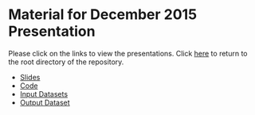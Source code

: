 Material for December 2015 Presentation
============

Please click on the links to view the presentations. Click [here](./../../) to return to the root directory of the repository.

* [Slides](https://rawgit.com/wibeasley/RAnalysisSkeleton/master/documentation/time-and-effort-synthesis.html)
* [Code](https://github.com/wibeasley/RAnalysisSkeleton/blob/master/manipulation/te-ellis.R)
* [Input Datasets](https://github.com/wibeasley/RAnalysisSkeleton/tree/master/data-phi-free/raw/te)
* [Output Dataset](https://github.com/wibeasley/RAnalysisSkeleton/blob/master/data-phi-free/derived/county-month-te.csv)
